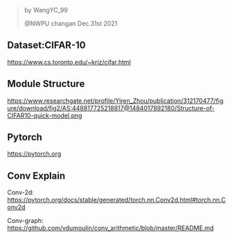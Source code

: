 > by WangYC_99
>
> @NWPU changan Dec.31st 2021



## Dataset:CIFAR-10

https://www.cs.toronto.edu/~kriz/cifar.html



## Module Structure

https://www.researchgate.net/profile/Yiren_Zhou/publication/312170477/figure/download/fig2/AS:448817725218817@1484017892180/Structure-of-CIFAR10-quick-model.png



## Pytorch

https://pytorch.org



## Conv Explain

Conv-2d: https://pytorch.org/docs/stable/generated/torch.nn.Conv2d.html#torch.nn.Conv2d

Conv-graph: https://github.com/vdumoulin/conv_arithmetic/blob/master/README.md